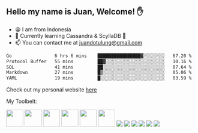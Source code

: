 ## Hello my name is Juan, Welcome! ✋

- 😀 I am from Indonesia
- 📖 Currently learning Cassandra & ScyllaDB 🐙
- 📫 You can contact me at juandotulung@gmail.com

<!--START_SECTION:waka-->

```txt
Go                6 hrs 6 mins    ████████████████▓░░░░░░░░   67.20 %
Protocol Buffer   55 mins         ██▓░░░░░░░░░░░░░░░░░░░░░░   10.16 %
SQL               41 mins         ██░░░░░░░░░░░░░░░░░░░░░░░   07.64 %
Markdown          27 mins         █▒░░░░░░░░░░░░░░░░░░░░░░░   05.06 %
YAML              19 mins         █░░░░░░░░░░░░░░░░░░░░░░░░   03.59 %
```

<!--END_SECTION:waka-->

Check out my personal website [here](https://juanchristian.com)

My Toolbelt:

[<img height="45" src="https://img.icons8.com/color/50/000000/golang.png"/>](https://icons8.com/icon/44442/golang)
[<img height="45" src="https://img.icons8.com/color/48/26e07f/nodejs.png"/>](https://icons8.com/icon/54087/nodejs)
[<img height="45" src="https://img.icons8.com/color/48/000000/javascript.png"/>](https://icons8.com/icon/108784/javascript)
[<img height="45" src="https://img.icons8.com/color/48/000000/typescript.png"/>](https://icons8.com/icon/uJM6fQYqDaZK/typescript)
[<img height="45" src="https://img.icons8.com/windows/32/26e07f/vuejs.png"/>](https://icons8.com/icon/3UzMbioJA7La/vuejs)
[<img height="45" src="https://img.icons8.com/plasticine/100/26e07f/react.png"/>](https://icons8.com/icon/NfbyHexzVEDk/react)
[<img src="https://img.icons8.com/officel/48/000000/php-logo.png"/>](https://icons8.com/icon/fAMVO_fuoOuC/php-logo)
[<img src="https://img.icons8.com/color/48/26e07f/postgreesql.png"/>](https://icons8.com/icon/38561/postgresql)
[<img src="https://img.icons8.com/color/48/000000/mysql-logo.png"/>](https://icons8.com/icon/UFXRpPFebwa2/mysql-logo)
[<img src="https://img.icons8.com/color/48/000000/mongodb.png"/>](https://icons8.com/icon/74402/mongodb)
[<img src="https://img.icons8.com/color/48/000000/redis.png"/>](https://icons8.com/icon/pHS3eRpynIRQ/redis)
[<img src="https://img.icons8.com/color/48/000000/docker.png"/>](https://icons8.com/icon/22813/docker)
